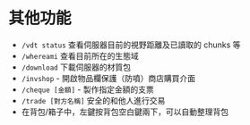 # 其他功能
- `/vdt status` 查看伺服器目前的視野距離及已讀取的 chunks 等
- `/whereami` 查看目前所在的生態域
- `/download` 下載伺服器的材質包
- `/invshop` - 開啟物品欄保護（防噴）商店購買介面
- `/cheque [金額]` - 製作指定金額的支票
- `/trade [對方名稱]` 安全的和他人進行交易
- 在背包/箱子中，左鍵按背包空白鍵兩下，可以自動整理背包
